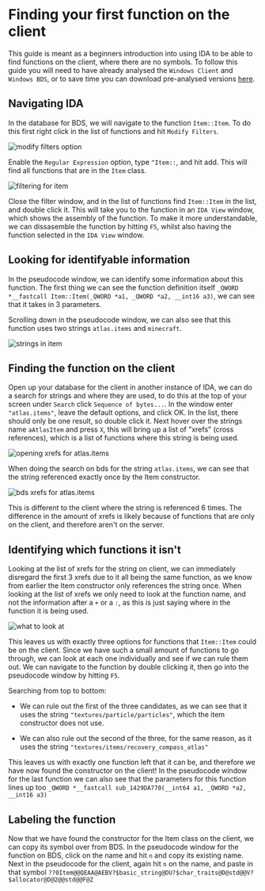 # Finding your first function on the client

This guide is meant as a beginners introduction into using IDA to be able to find functions on the client, where there are no symbols. To follow this guide you will need to have already analysed the `Windows Client` and `Windows BDS`, or to save time you can download pre-analysed versions [here](https://www.mediafire.com/folder/ammda8wfvbw9x/The_Flopper_Databases).

## Navigating IDA 

In the database for BDS, we will navigate to the function `Item::Item`. To do this first right click in the list of functions and hit `Modify Filters`.

![modify filters option](/assets/beginners-guide/modify-filters.png)

Enable the `Regular Expression` option, type `^Item::`, and hit add. This will find all functions that are in the `Item` class.

![filtering for item](/assets/beginners-guide/item-filter.png)

Close the filter window, and in the list of functions find `Item::Item` in the list, and double click it. This will take you to the function in an `IDA View` window, which shows the assembly of the function. To make it more understandable, we can dissasemble the function by hitting `F5`, whilst also having the function selected in the `IDA View` window.

## Looking for identifyable information

In the pseudocode window, we can identify some information about this function. The first thing we can see the function definition itself `_QWORD *__fastcall Item::Item(_QWORD *a1, _QWORD *a2, __int16 a3)`, we can see that it takes in 3 parameters.

Scrolling down in the pseudocode window, we can also see that this function uses two strings `atlas.items` and `minecraft`.

![strings in item](/assets/beginners-guide/item-ctor-strings.png)

## Finding the function on the client

Open up your database for the client in another instance of IDA, we can do a search for strings and where they are used, to do this at the top of your screen under `Search` click `Sequence of bytes...`. In the window enter `"atlas.items"`, leave the default options, and click OK. In the list, there should only be one result, so double click it. Next hover over the strings name `aAtlasItem` and press `X`, this will bring up a list of "xrefs" (cross references), which is a list of functions where this string is being used.

![opening xrefs for atlas.items](/assets/beginners-guide/atlas-item-strings-client.png)

When doing the search on bds for the string `atlas.items`, we can see that the string referenced exactly once by the Item constructor. 

![bds xrefs for atlas.items](/assets/beginners-guide/atlas-item-strings-bds.png)

This is different to the client where the string is referenced 6 times. The difference in the amount of xrefs is likely because of functions that are only on the client, and therefore aren't on the server.

## Identifying which functions it isn't

Looking at the list of xrefs for the string on client, we can immediately disregard the first 3 xrefs due to it all being the same function, as we know from earlier the Item constructor only references the string once. When looking at the list of xrefs we only need to look at the function name, and not the information after a `+` or a `:`, as this is just saying where in the function it is being used.

![what to look at](/assets/beginners-guide/xrefs-what-to-lookat.png)

This leaves us with exactly three options for functions that `Item::Item` could be on the client. Since we have such a small amount of functions to go through, we can look at each one individually and see if we can rule them out. We can navigate to the function by double clicking it, then go into the pseudocode window by hitting `F5`. 

Searching from top to bottom:

- We can rule out the first of the three candidates, as we can see that it uses the string `"textures/particle/particles"`, which the item constructor does not use.

- We can also rule out the second of the three, for the same reason, as it uses the string `"textures/items/recovery_compass_atlas"`

This leaves us with exactly one function left that it can be, and therefore we have now found the constructor on the client! In the pseudocode window for the last function we can also see that the parameters for this function lines up too `_QWORD *__fastcall sub_1429DA770(__int64 a1, _QWORD *a2, __int16 a3)`

## Labeling the function

Now that we have found the constructor for the Item class on the client, we can copy its symbol over from BDS. In the pseudocode window for the function on BDS, click on the name and hit `n` and copy its existing name. Next in the pseudocode for the client, again hit `n` on the name, and paste in that symbol `??0Item@@QEAA@AEBV?$basic_string@DU?$char_traits@D@std@@V?$allocator@D@2@@std@@F@Z`
